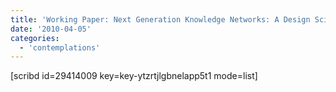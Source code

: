 ```yaml
---
title: 'Working Paper: Next Generation Knowledge Networks: A Design Science Project'
date: '2010-04-05'
categories:
  - 'contemplations'
---
```


\[scribd id=29414009 key=key-ytzrtjlgbnelapp5t1 mode=list\]
